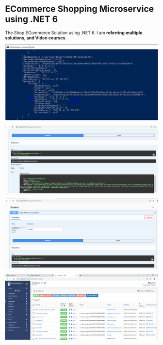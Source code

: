# ECommerce Shopping Microservice using .NET 6
The Shop ECommerce Solution using .NET 6. I am **referring multiple solutions, and Video courses**.

![Find Public IP of a container | 100x100](./documentation/images/Docker_Inspect_For_IP.PNG)

![Catalog API | 100x100](./documentation/images/CatalogAPI.PNG)

![Basket API | 100x100](./documentation/images/BasketAPI.PNG)

![Portainer | 100x100](./documentation/images/Portainer.PNG)
